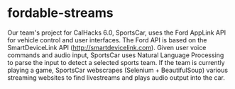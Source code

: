 # fordable-streams

Our team's project for CalHacks 6.0, SportsCar, uses the Ford AppLink API for vehicle control and user interfaces. The Ford API is based on the SmartDeviceLink API (http://smartdevicelink.com). Given user voice commands and audio input, SportsCar uses Natural Language Processing to parse the input to detect a selected sports team. If the team is currently playing a game, SportsCar webscrapes (Selenium + BeautifulSoup) various streaming websites to find livestreams and plays audio output into the car. 
